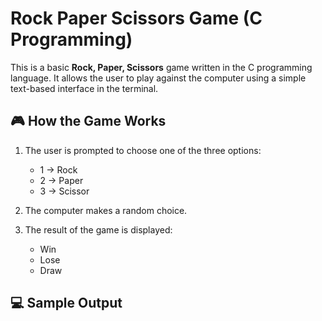 # Rock Paper Scissors Game (C Programming)

This is a basic **Rock, Paper, Scissors** game written in the C programming language. It allows the user to play against the computer using a simple text-based interface in the terminal.

## 🎮 How the Game Works

1. The user is prompted to choose one of the three options:
   - 1 → Rock
   - 2 → Paper
   - 3 → Scissor

2. The computer makes a random choice.

3. The result of the game is displayed:
   - Win
   - Lose
   - Draw

## 💻 Sample Output

